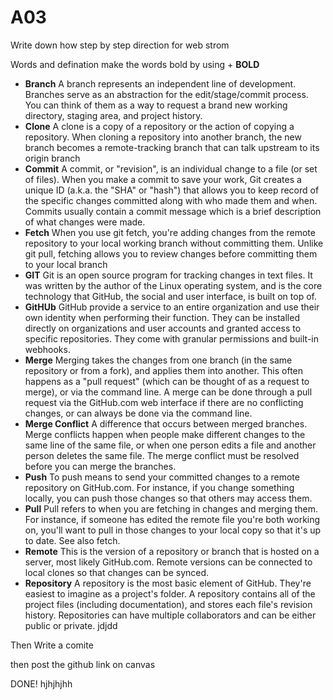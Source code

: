 # A03 
Write down how step by step direction for web strom

Words and defination make the words bold by using + **BOLD**
+ **Branch** A branch represents an independent line of development. Branches serve as an abstraction for the edit/stage/commit process. You can think of them as a way to request a brand new working directory, staging area, and project history.
+ **Clone** A clone is a copy of a repository or the action of copying a repository. When cloning a repository into another branch, the new branch becomes a remote-tracking branch that can talk upstream to its origin branch
+ **Commit** A commit, or "revision", is an individual change to a file (or set of files). When you make a commit to save your work, Git creates a unique ID (a.k.a. the "SHA" or "hash") that allows you to keep record of the specific changes committed along with who made them and when. Commits usually contain a commit message which is a brief description of what changes were made.
+ **Fetch** When you use git fetch, you're adding changes from the remote repository to your local working branch without committing them. Unlike git pull, fetching allows you to review changes before committing them to your local branch
+ **GIT** Git is an open source program for tracking changes in text files. It was written by the author of the Linux operating system, and is the core technology that GitHub, the social and user interface, is built on top of.
+ **GitHUb** GitHub provide a service to an entire organization and use their own identity when performing their function. They can be installed directly on organizations and user accounts and granted access to specific repositories. They come with granular permissions and built-in webhooks.
+ **Merge** Merging takes the changes from one branch (in the same repository or from a fork), and applies them into another. This often happens as a "pull request" (which can be thought of as a request to merge), or via the command line. A merge can be done through a pull request via the GitHub.com web interface if there are no conflicting changes, or can always be done via the command line.
+ **Merge Conflict** A difference that occurs between merged branches. Merge conflicts happen when people make different changes to the same line of the same file, or when one person edits a file and another person deletes the same file. The merge conflict must be resolved before you can merge the branches.
+ **Push** To push means to send your committed changes to a remote repository on GitHub.com. For instance, if you change something locally, you can push those changes so that others may access them.
+ **Pull** Pull refers to when you are fetching in changes and merging them. For instance, if someone has edited the remote file you're both working on, you'll want to pull in those changes to your local copy so that it's up to date. See also fetch.
+ **Remote** This is the version of a repository or branch that is hosted on a server, most likely GitHub.com. Remote versions can be connected to local clones so that changes can be synced.
+ **Repository** A repository is the most basic element of GitHub. They're easiest to imagine as a project's folder. A repository contains all of the project files (including documentation), and stores each file's revision history. Repositories can have multiple collaborators and can be either public or private.
jdjdd

Then Write a comite

then post the github link on canvas 

DONE!
hjhjhjhh